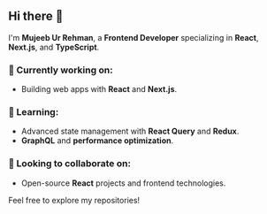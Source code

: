 ## Hi there 👋

I'm **Mujeeb Ur Rehman**, a **Frontend Developer** specializing in **React**, **Next.js**, and **TypeScript**.

### 🔭 Currently working on:
- Building web apps with **React** and **Next.js**.

### 🌱 Learning:
- Advanced state management with **React Query** and **Redux**.
- **GraphQL** and **performance optimization**.

### 👯 Looking to collaborate on:
- Open-source **React** projects and frontend technologies.


Feel free to explore my repositories!
